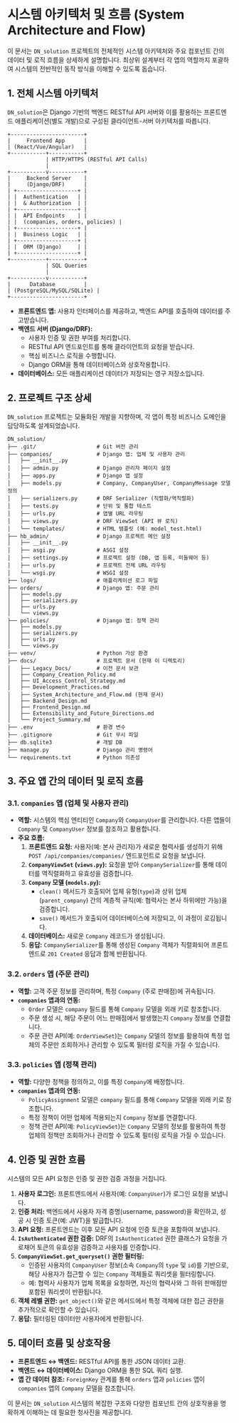 # 시스템 아키텍처 및 흐름 (System Architecture and Flow)

이 문서는 `DN_solution` 프로젝트의 전체적인 시스템 아키텍처와 주요 컴포넌트 간의 데이터 및 로직 흐름을 상세하게 설명합니다. 최상위 설계부터 각 앱의 역할까지 포괄하여 시스템의 전반적인 동작 방식을 이해할 수 있도록 돕습니다.

## 1. 전체 시스템 아키텍처

`DN_solution`은 Django 기반의 백엔드 RESTful API 서버와 이를 활용하는 프론트엔드 애플리케이션(별도 개발)으로 구성된 클라이언트-서버 아키텍처를 따릅니다.

```
+-----------------------+
|     Frontend App      |
| (React/Vue/Angular)   |
+-----------+-----------+
            | HTTP/HTTPS (RESTful API Calls)
            |
+-----------v-----------+
|     Backend Server    |
|     (Django/DRF)      |
| +-------------------+ |
| |  Authentication   | |
| |  & Authorization  | |
| +-------------------+ |
| |  API Endpoints    | |
| |  (companies, orders, policies) |
| +-------------------+ |
| |  Business Logic   | |
| +-------------------+ |
| |  ORM (Django)     | |
| +-------------------+ |
+-----------+-----------+
            | SQL Queries
            |
+-----------v-----------+
|      Database         |
| (PostgreSQL/MySQL/SQLite) |
+-----------------------+
```

*   **프론트엔드 앱:** 사용자 인터페이스를 제공하고, 백엔드 API를 호출하여 데이터를 주고받습니다.
*   **백엔드 서버 (Django/DRF):**
    *   사용자 인증 및 권한 부여를 처리합니다.
    *   RESTful API 엔드포인트를 통해 클라이언트의 요청을 받습니다.
    *   핵심 비즈니스 로직을 수행합니다.
    *   Django ORM을 통해 데이터베이스와 상호작용합니다.
*   **데이터베이스:** 모든 애플리케이션 데이터가 저장되는 영구 저장소입니다.

## 2. 프로젝트 구조 상세

`DN_solution` 프로젝트는 모듈화된 개발을 지향하며, 각 앱이 특정 비즈니스 도메인을 담당하도록 설계되었습니다.

```
DN_solution/
├── .git/                   # Git 버전 관리
├── companies/              # Django 앱: 업체 및 사용자 관리
│   ├── __init__.py
│   ├── admin.py            # Django 관리자 페이지 설정
│   ├── apps.py             # Django 앱 설정
│   ├── models.py           # Company, CompanyUser, CompanyMessage 모델 정의
│   ├── serializers.py      # DRF Serializer (직렬화/역직렬화)
│   ├── tests.py            # 단위 및 통합 테스트
│   ├── urls.py             # 앱별 URL 라우팅
│   ├── views.py            # DRF ViewSet (API 뷰 로직)
│   └── templates/          # HTML 템플릿 (예: model_test.html)
├── hb_admin/               # Django 프로젝트 메인 설정
│   ├── __init__.py
│   ├── asgi.py             # ASGI 설정
│   ├── settings.py         # 프로젝트 설정 (DB, 앱 등록, 미들웨어 등)
│   ├── urls.py             # 프로젝트 전체 URL 라우팅
│   └── wsgi.py             # WSGI 설정
├── logs/                   # 애플리케이션 로그 파일
├── orders/                 # Django 앱: 주문 관리
│   ├── models.py
│   ├── serializers.py
│   ├── urls.py
│   └── views.py
├── policies/               # Django 앱: 정책 관리
│   ├── models.py
│   ├── serializers.py
│   ├── urls.py
│   └── views.py
├── venv/                   # Python 가상 환경
├── docs/                   # 프로젝트 문서 (현재 이 디렉토리)
│   ├── Legacy_Docs/        # 이전 문서 보관
│   ├── Company_Creation_Policy.md
│   ├── UI_Access_Control_Strategy.md
│   ├── Development_Practices.md
│   ├── System_Architecture_and_Flow.md (현재 문서)
│   ├── Backend_Design.md
│   ├── Frontend_Design.md
│   ├── Extensibility_and_Future_Directions.md
│   └── Project_Summary.md
├── .env                    # 환경 변수
├── .gitignore              # Git 무시 파일
├── db.sqlite3              # 개발 DB
├── manage.py               # Django 관리 명령어
└── requirements.txt        # Python 의존성
```

## 3. 주요 앱 간의 데이터 및 로직 흐름

### 3.1. `companies` 앱 (업체 및 사용자 관리)

*   **역할:** 시스템의 핵심 엔티티인 `Company`와 `CompanyUser`를 관리합니다. 다른 앱들이 `Company` 및 `CompanyUser` 정보를 참조하고 활용합니다.
*   **주요 흐름:**
    1.  **프론트엔드 요청:** 사용자(예: 본사 관리자)가 새로운 협력사를 생성하기 위해 `POST /api/companies/companies/` 엔드포인트로 요청을 보냅니다.
    2.  **`CompanyViewSet` (`views.py`):** 요청을 받아 `CompanySerializer`를 통해 데이터를 역직렬화하고 유효성을 검증합니다.
    3.  **`Company` 모델 (`models.py`):**
        *   `clean()` 메서드가 호출되어 업체 유형(`type`)과 상위 업체(`parent_company`) 간의 계층적 규칙(예: 협력사는 본사 하위에만 가능)을 검증합니다.
        *   `save()` 메서드가 호출되어 데이터베이스에 저장되고, 이 과정이 로깅됩니다.
    4.  **데이터베이스:** 새로운 `Company` 레코드가 생성됩니다.
    5.  **응답:** `CompanySerializer`를 통해 생성된 `Company` 객체가 직렬화되어 프론트엔드로 `201 Created` 응답과 함께 반환됩니다.

### 3.2. `orders` 앱 (주문 관리)

*   **역할:** 고객 주문 정보를 관리하며, 특정 `Company` (주로 판매점)에 귀속됩니다.
*   **`companies` 앱과의 연동:**
    *   `Order` 모델은 `company` 필드를 통해 `Company` 모델을 외래 키로 참조합니다.
    *   주문 생성 시, 해당 주문이 어느 판매점에서 발생했는지 `Company` 정보를 연결합니다.
    *   주문 관련 API(예: `OrderViewSet`)는 `Company` 모델의 정보를 활용하여 특정 업체의 주문만 조회하거나 관리할 수 있도록 필터링 로직을 가질 수 있습니다.

### 3.3. `policies` 앱 (정책 관리)

*   **역할:** 다양한 정책을 정의하고, 이를 특정 `Company`에 배정합니다.
*   **`companies` 앱과의 연동:**
    *   `PolicyAssignment` 모델은 `company` 필드를 통해 `Company` 모델을 외래 키로 참조합니다.
    *   특정 정책이 어떤 업체에 적용되는지 `Company` 정보를 연결합니다.
    *   정책 관련 API(예: `PolicyViewSet`)는 `Company` 모델의 정보를 활용하여 특정 업체의 정책만 조회하거나 관리할 수 있도록 필터링 로직을 가질 수 있습니다.

## 4. 인증 및 권한 흐름

시스템의 모든 API 요청은 인증 및 권한 검증 과정을 거칩니다.

1.  **사용자 로그인:** 프론트엔드에서 사용자(예: `CompanyUser`)가 로그인 요청을 보냅니다.
2.  **인증 처리:** 백엔드에서 사용자 자격 증명(username, password)을 확인하고, 성공 시 인증 토큰(예: JWT)을 발급합니다.
3.  **API 요청:** 프론트엔드는 이후 모든 API 요청에 인증 토큰을 포함하여 보냅니다.
4.  **`IsAuthenticated` 권한 검증:** DRF의 `IsAuthenticated` 권한 클래스가 요청을 가로채어 토큰의 유효성을 검증하고 사용자를 인증합니다.
5.  **`CompanyViewSet.get_queryset()` 권한 필터링:**
    *   인증된 사용자의 `CompanyUser` 정보(소속 `Company`의 `type` 및 `id`)를 기반으로, 해당 사용자가 접근할 수 있는 `Company` 객체들로 쿼리셋을 필터링합니다.
    *   예: 협력사 사용자가 업체 목록을 요청하면, 자신의 협력사와 그 하위 판매점만 포함된 쿼리셋이 반환됩니다.
6.  **객체 레벨 권한:** `get_object()`와 같은 메서드에서 특정 객체에 대한 접근 권한을 추가적으로 확인할 수 있습니다.
7.  **응답:** 필터링된 데이터만 사용자에게 반환됩니다.

## 5. 데이터 흐름 및 상호작용

*   **프론트엔드 ↔ 백엔드:** RESTful API를 통한 JSON 데이터 교환.
*   **백엔드 ↔ 데이터베이스:** Django ORM을 통한 SQL 쿼리 실행.
*   **앱 간 데이터 참조:** `ForeignKey` 관계를 통해 `orders` 앱과 `policies` 앱이 `companies` 앱의 `Company` 모델을 참조합니다.

이 문서는 `DN_solution` 시스템의 복잡한 구조와 다양한 컴포넌트 간의 상호작용을 명확하게 이해하는 데 필요한 청사진을 제공합니다.
